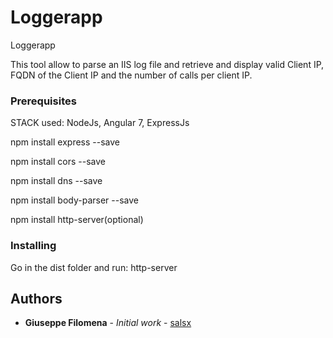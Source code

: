 # Loggerapp

Loggerapp

This tool allow to parse an IIS log file and retrieve and display valid Client IP, FQDN of the Client IP and the number of calls per client IP.

### Prerequisites

STACK used: NodeJs, Angular 7, ExpressJs

npm install express --save

npm install cors --save

npm install dns --save

npm install body-parser --save

npm install http-server(optional)

### Installing

Go in the dist folder and run: http-server

## Authors

* **Giuseppe Filomena** - *Initial work* - [salsx](https://github.com/salsx)
